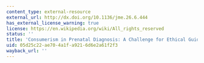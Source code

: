 ```yaml
---
content_type: external-resource
external_url: http://dx.doi.org/10.1136/jme.26.6.444
has_external_license_warning: true
license: https://en.wikipedia.org/wiki/All_rights_reserved
status: ''
title: 'Consumerism in Prenatal Diagnosis: A Challenge for Ethical Guidelines'
uid: 05d25c22-ae70-4a1f-a921-6d6e2a61f2f3
wayback_url: ''
---
```

